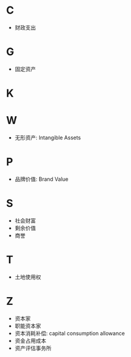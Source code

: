 # C
- 财政支出

# G
- 固定资产

# K

# W
- 无形资产: Intangible Assets

# P
- 品牌价值: Brand Value

# S
- 社会财富
- 剩余价值
- 商誉

# T
- 土地使用权

# Z
- 资本家
- 职能资本家
- 资本消耗补偿: capital consumption allowance
- 资金占用成本
- 资产评估事务所